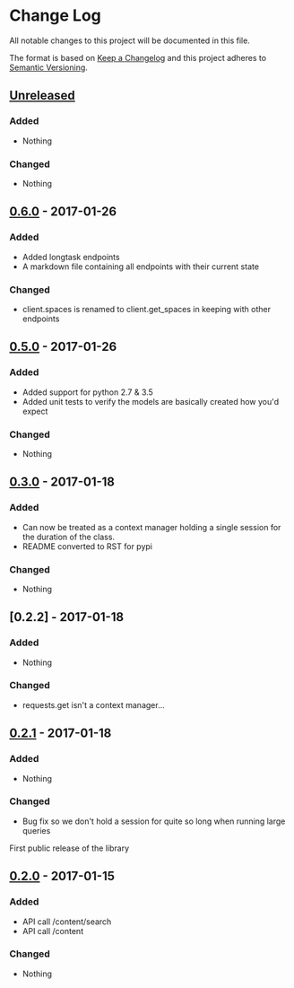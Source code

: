 # Change Log
All notable changes to this project will be documented in this file.

The format is based on [Keep a Changelog](http://keepachangelog.com/)
and this project adheres to [Semantic Versioning](http://semver.org/).

## [Unreleased]
### Added
- Nothing

### Changed
- Nothing

## [0.6.0] - 2017-01-26

### Added
- Added longtask endpoints
- A markdown file containing all endpoints with their current state

### Changed
- client.spaces is renamed to client.get_spaces in keeping with other endpoints

## [0.5.0] - 2017-01-26

### Added
- Added support for python 2.7 & 3.5
- Added unit tests to verify the models are basically created how you'd expect 

### Changed
- Nothing

## [0.3.0] - 2017-01-18

### Added
- Can now be treated as a context manager holding a single session for the duration
 of the class.
- README converted to RST for pypi

### Changed
- Nothing

## [0.2.2] - 2017-01-18

### Added
- Nothing

### Changed
- requests.get isn't a context manager...

## [0.2.1] - 2017-01-18

### Added
- Nothing

### Changed
- Bug fix so we don't hold a session for quite so long when running large queries

First public release of the library
## [0.2.0] - 2017-01-15

### Added
- API call /content/search
- API call /content

### Changed
- Nothing

[Unreleased]: https://github.com/DaveTCode/confluence-python-lib/compare/0.6.0...HEAD
[0.6.0]: https://github.com/DaveTCode/confluence-python-lib/compare/0.5.0...0.6.0
[0.5.0]: https://github.com/DaveTCode/confluence-python-lib/compare/0.3.0...0.5.0
[0.3.0]: https://github.com/DaveTCode/confluence-python-lib/compare/0.2.2...0.3.0
[0.2.1]: https://github.com/DaveTCode/confluence-python-lib/compare/0.2.1...0.2.2
[0.2.1]: https://github.com/DaveTCode/confluence-python-lib/compare/0.2.0...0.2.1
[0.2.0]: https://github.com/DaveTCode/confluence-python-lib/compare/0.0.1...0.2.0